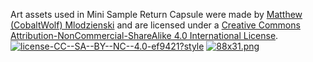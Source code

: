 Art assets used in Mini Sample Return Capsule were made by [Matthew (CobaltWolf) Mlodzienski](http://www.mlodzienski.com/) and are licensed under a [Creative Commons Attribution-NonCommercial-ShareAlike 4.0 International License](https://creativecommons.org/licenses/by-nc-sa/4.0/).
[
![license-CC--SA--BY--NC--4.0-ef9421?style](https://img.shields.io/badge/license-CC--SA--BY--NC--4.0-ef9421?style=style-for-the-badge&labelColor=black&logoColor=ef9421&logo=creativecommons)](https://img.shields.io/badge/license-CC--SA--BY--NC--4.0-ef9421?style=style-for-the-badge&labelColor=black&logoColor=ef9421&logo=creativecommons) [![88x31.png](https://i.creativecommons.org/l/by-nc-sa/4.0/88x31.png)](https://i.creativecommons.org/l/by-nc-sa/4.0/88x31.png)